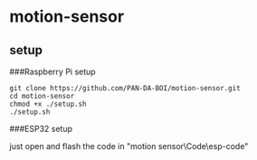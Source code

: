 # motion-sensor



## setup

###Raspberry Pi setup

```
git clone https://github.com/PAN-DA-BOI/motion-sensor.git
cd motion-sensor
chmod +x ./setup.sh
./setup.sh
```

###ESP32 setup


just open and flash the code in "motion sensor\Code\esp-code"